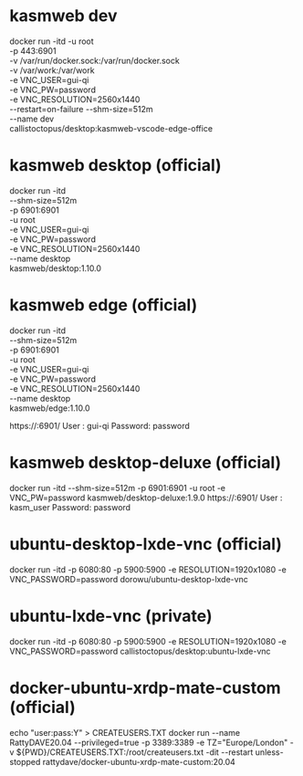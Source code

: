 # kasmweb dev
docker run -itd -u root \
    -p 443:6901 \
    -v /var/run/docker.sock:/var/run/docker.sock \
    -v /var/work:/var/work \
    -e VNC_USER=gui-qi \
    -e VNC_PW=password \
    -e VNC_RESOLUTION=2560x1440 \
    --restart=on-failure --shm-size=512m \
    --name dev \
    callistoctopus/desktop:kasmweb-vscode-edge-office

# kasmweb desktop (official)
docker run -itd \
    --shm-size=512m \
    -p 6901:6901 \
    -u root \
    -e VNC_USER=gui-qi \
    -e VNC_PW=password \
    -e VNC_RESOLUTION=2560x1440 \
    --name desktop \
    kasmweb/desktop:1.10.0

# kasmweb edge (official)
docker run -itd \
    --shm-size=512m \
    -p 6901:6901 \
    -u root \
    -e VNC_USER=gui-qi \
    -e VNC_PW=password \
    -e VNC_RESOLUTION=2560x1440 \
    --name desktop \
    kasmweb/edge:1.10.0
    
https://<ip>:6901/
User : gui-qi
Password: password

# kasmweb desktop-deluxe (official)
docker run -itd --shm-size=512m -p 6901:6901 -u root -e VNC_PW=password kasmweb/desktop-deluxe:1.9.0
https://<ip>:6901/
User : kasm_user
Password: password

# ubuntu-desktop-lxde-vnc (official)
docker run -itd -p 6080:80 -p 5900:5900  -e RESOLUTION=1920x1080 -e VNC_PASSWORD=password dorowu/ubuntu-desktop-lxde-vnc

# ubuntu-lxde-vnc (private)
docker run -itd -p 6080:80 -p 5900:5900  -e RESOLUTION=1920x1080 -e VNC_PASSWORD=password callistoctopus/desktop:ubuntu-lxde-vnc

# docker-ubuntu-xrdp-mate-custom (official)
echo "user:pass:Y" > CREATEUSERS.TXT
docker run --name RattyDAVE20.04 --privileged=true -p 3389:3389 -e TZ="Europe/London" -v ${PWD}/CREATEUSERS.TXT:/root/createusers.txt -dit --restart unless-stopped rattydave/docker-ubuntu-xrdp-mate-custom:20.04